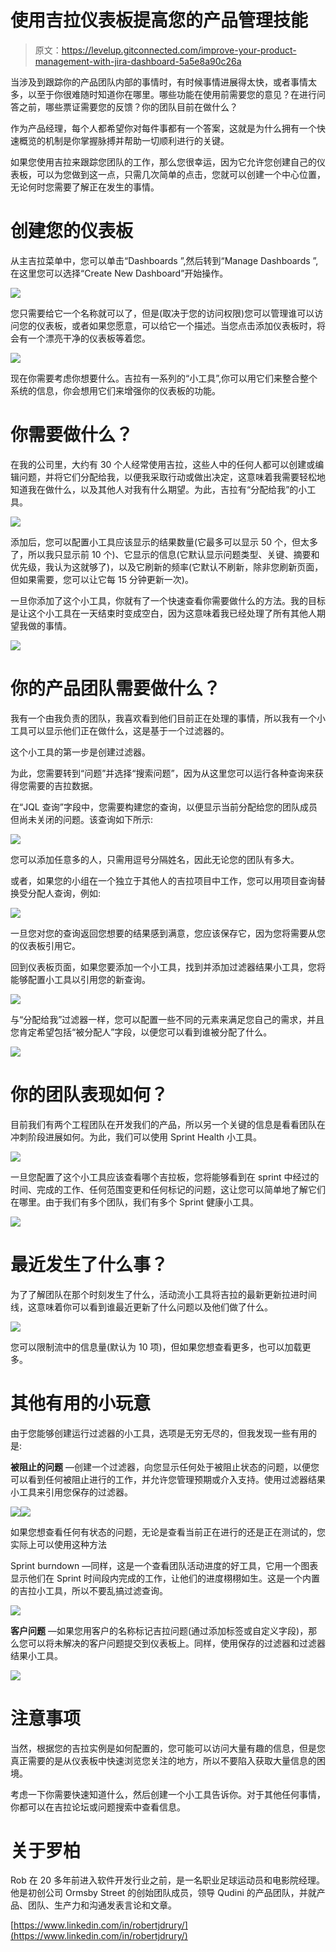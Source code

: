# 使用吉拉仪表板提高您的产品管理技能

> 原文：<https://levelup.gitconnected.com/improve-your-product-management-with-jira-dashboard-5a5e8a90c26a>

当涉及到跟踪你的产品团队内部的事情时，有时候事情进展得太快，或者事情太多，以至于你很难随时知道你在哪里。哪些功能在使用前需要您的意见？在进行问答之前，哪些票证需要您的反馈？你的团队目前在做什么？

作为产品经理，每个人都希望你对每件事都有一个答案，这就是为什么拥有一个快速概览的机制是你掌握脉搏并帮助一切顺利进行的关键。

如果您使用吉拉来跟踪您团队的工作，那么您很幸运，因为它允许您创建自己的仪表板，可以为您做到这一点，只需几次简单的点击，您就可以创建一个中心位置，无论何时您需要了解正在发生的事情。

# **创建您的仪表板**

从主吉拉菜单中，您可以单击“Dashboards ”,然后转到“Manage Dashboards ”,在这里您可以选择“Create New Dashboard”开始操作。

![](img/373f0e005bcfded2cda41fb7a71dd6f9.png)

您只需要给它一个名称就可以了，但是(取决于您的访问权限)您可以管理谁可以访问您的仪表板，或者如果您愿意，可以给它一个描述。当您点击添加仪表板时，将会有一个漂亮干净的仪表板等着您。

![](img/043e8dd5e7bcfc2500c63fd73ae4edbf.png)

现在你需要考虑你想要什么。吉拉有一系列的“小工具”,你可以用它们来整合整个系统的信息，你会想用它们来增强你的仪表板的功能。

# **你需要做什么？**

在我的公司里，大约有 30 个人经常使用吉拉，这些人中的任何人都可以创建或编辑问题，并将它们分配给我，以便我采取行动或做出决定，这意味着我需要轻松地知道我在做什么，以及其他人对我有什么期望。为此，吉拉有“分配给我”的小工具。

![](img/cc3f798471b24289ba37d95e5e21b774.png)

添加后，您可以配置小工具应该显示的结果数量(它最多可以显示 50 个，但太多了，所以我只显示前 10 个)、它显示的信息(它默认显示问题类型、关键、摘要和优先级，我认为这就够了)，以及它刷新的频率(它默认不刷新，除非您刷新页面，但如果需要，您可以让它每 15 分钟更新一次)。

一旦你添加了这个小工具，你就有了一个快速查看你需要做什么的方法。我的目标是让这个小工具在一天结束时变成空白，因为这意味着我已经处理了所有其他人期望我做的事情。

![](img/dc9c66d992461c9552dd1f90fd780506.png)

# **你的产品团队需要做什么？**

我有一个由我负责的团队，我喜欢看到他们目前正在处理的事情，所以我有一个小工具可以显示他们正在做什么，这是基于一个过滤器的。

这个小工具的第一步是创建过滤器。

为此，您需要转到“问题”并选择“搜索问题”，因为从这里您可以运行各种查询来获得您需要的吉拉数据。

在“JQL 查询”字段中，您需要构建您的查询，以便显示当前分配给您的团队成员但尚未关闭的问题。该查询如下所示:

![](img/bd8c7b06c87298ce888d5287879acf99.png)

您可以添加任意多的人，只需用逗号分隔姓名，因此无论您的团队有多大。

或者，如果您的小组在一个独立于其他人的吉拉项目中工作，您可以用项目查询替换受分配人查询，例如:

![](img/6537cc4f23a1131f348997204013ea1e.png)

一旦您对您的查询返回您想要的结果感到满意，您应该保存它，因为您将需要从您的仪表板引用它。

回到仪表板页面，如果您要添加一个小工具，找到并添加过滤器结果小工具，您将能够配置小工具以引用您的新查询。

![](img/c9dd452295215ddb6bb099e9df35e018.png)

与“分配给我”过滤器一样，您可以配置一些不同的元素来满足您自己的需求，并且您肯定希望包括“被分配人”字段，以便您可以看到谁被分配了什么。

![](img/62ba65536db00b5c9848f9d732d05d1a.png)

# 你的团队表现如何？

目前我们有两个工程团队在开发我们的产品，所以另一个关键的信息是看看团队在冲刺阶段进展如何。为此，我们可以使用 Sprint Health 小工具。

![](img/59fe73f0229975e21d2efba1f8227225.png)

一旦您配置了这个小工具应该查看哪个吉拉板，您将能够看到在 sprint 中经过的时间、完成的工作、任何范围变更和任何标记的问题，这让您可以简单地了解它们在哪里。由于我们有多个团队，我们有多个 Sprint 健康小工具。

![](img/82d04c4a891d89d8e72709a7ff4c08ee.png)

# **最近发生了什么事？**

为了了解团队在那个时刻发生了什么，活动流小工具将吉拉的最新更新拉进时间线，这意味着你可以看到谁最近更新了什么问题以及他们做了什么。

![](img/5e6aefcd25af13c4fddf5ad5f62e01a6.png)

您可以限制流中的信息量(默认为 10 项)，但如果您想查看更多，也可以加载更多。

# **其他有用的小玩意**

由于您能够创建运行过滤器的小工具，选项是无穷无尽的，但我发现一些有用的是:

**被阻止的问题** —创建一个过滤器，向您显示任何处于被阻止状态的问题，以便您可以看到任何被阻止进行的工作，并允许您管理预期或介入支持。使用过滤器结果小工具来引用您保存的过滤器。

![](img/7ed588b1fb0f331e82677e42ab4694a6.png)![](img/9320567c5e9a107fe9cd0b4c7aa58353.png)

如果您想查看任何有状态的问题，无论是查看当前正在进行的还是正在测试的，您实际上可以使用这种方法

Sprint burndown —同样，这是一个查看团队活动进度的好工具，它用一个图表显示他们在 Sprint 时间段内完成的工作，让他们的进度栩栩如生。这是一个内置的吉拉小工具，所以不要乱搞过滤查询。

![](img/245fedb15f757e7fb06523883d624d5a.png)

**客户问题** —如果您用客户的名称标记吉拉问题(通过添加标签或自定义字段)，那么您可以将未解决的客户问题提交到仪表板上。同样，使用保存的过滤器和过滤器结果小工具。

![](img/8c9e8e75629b2c00e257d453f3912045.png)

# **注意事项**

当然，根据您的吉拉实例是如何配置的，您可能可以访问大量有趣的信息，但是您真正需要的是从仪表板中快速浏览您关注的地方，所以不要陷入获取大量信息的困境。

考虑一下你需要快速知道什么，然后创建一个小工具告诉你。对于其他任何事情，你都可以在吉拉论坛或问题搜索中查看信息。

# 关于罗柏

Rob 在 20 多年前进入软件开发行业之前，是一名职业足球运动员和电影院经理。他是初创公司 Ormsby Street 的创始团队成员，领导 Qudini 的产品团队，并就产品、团队、生产力和沟通发表言论和文章。

[https://www.linkedin.com/in/robertjdrury/](https://www.linkedin.com/in/robertjdrury/)